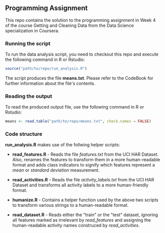 ## Programming Assignment

This repo contains the solution to the programming assignment in Week 4 of the course
Getting and Cleaning Data from the Data Science specialization in Coursera.

### Running the script

To run the data analysis script, you need to checkout this repo and execute the following command in
R or Rstudio:

```r
source("path/to/repo/run_analysis.R")
```

The script produces the file **means.txt**. Please refer to the CodeBook for further information
about the file's contents.

### Reading the output

To read the produced output file, use the following command in R or Rstudio:

```r
means <- read.table("path/to/repo/means.txt", check.names = FALSE)
```

### Code structure

**run_analysis.R** makes use of the follwing helper scripts:

 * **read_features.R** - Reads the file _features.txt_ from the UCI HAR Dataset. Also, renames the
 features to transform them in a more human-readable format and adds class indicators to signify
 which features represent a _mean_ or _standard deviation_ measurement.

 * **read_activities.R** - Reads the file _activity\_labels.txt_ from the UCI HAR Dataset and
 transforms all activity labels to a more human-friendly format.

 * **humanize.R** - Contains a helper function used by the above two scripts to transform various
 strings to a human-readable format.

 * **read_dataset.R** - Reads either the "train" or the "test" dataset, ignoring all features marked
 as irrelevant by _read\_features_ and assigning the human-readable activity names construced by
 _read\_activities_.
